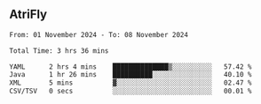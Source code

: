 ## AtriFly

<!--START_SECTION:waka-->

```txt
From: 01 November 2024 - To: 08 November 2024

Total Time: 3 hrs 36 mins

YAML      2 hrs 4 mins    ██████████████▒░░░░░░░░░░   57.42 %
Java      1 hr 26 mins    ██████████░░░░░░░░░░░░░░░   40.10 %
XML       5 mins          ▓░░░░░░░░░░░░░░░░░░░░░░░░   02.47 %
CSV/TSV   0 secs          ░░░░░░░░░░░░░░░░░░░░░░░░░   00.01 %
```

<!--END_SECTION:waka-->

